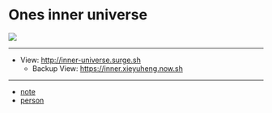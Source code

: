 # Ones inner universe

[![](https://github.com/xieyuheng/image-link/raw/master/ghost-in-the-shell/cute-small.png)](http://inner-universe.surge.sh)

------

- View: http://inner-universe.surge.sh
  - Backup View: https://inner.xieyuheng.now.sh

---

- [note](/docs/source/_posts/note)
- [person](/docs/source/_posts/person)
